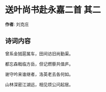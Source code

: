 # 送叶尚书赴永嘉二首  其二

**作者**: 刘克庄

## 诗词内容

曾系金狨扈属车，田间访旧尚勤渠。

都忘森戟临方岳，但记燃藜共值庐。

谢守吟来谁继者，洛英老去各何如。

山林深密江湖远，相见烦公问起居。

